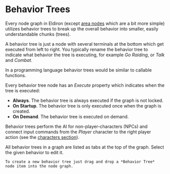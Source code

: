 # Behavior Trees

Every node graph in Eldiron (except [area nodes](./regions_edit_areas.md) which are a bit more simple) utilizes behavior trees to break up the overall behavior into smaller, easily understandable chunks (trees).

A behavior tree is just a node with several terminals at the bottom which get executed from left to right. You typically rename the behavior tree to indicate what behavior the tree is executing, for example *Go Raiding*, or *Talk* and *Combat*.

In a programming language behavior trees would be similar to callable functions.

Every behavior tree node has an *Execute* property which indicates when the tree is executed:

- **Always**. The behavior tree is always executed if the graph is not locked.
- **On Startup**. The behavior tree is only executed once when the graph is created.
- **On Demand**. The behavior tree is executed on demand.

Behavior trees perform the AI for non-player-characters (NPCs) and connect input commands from the *Player* character to the right player action (see the [characters section](./characters.md)).

All behavior trees in a graph are listed as tabs at the top of the graph. Select the given behavior to edit it.

```admonish tip
To create a new behavior tree just drag and drop a *Behavior Tree* node item into the node graph.
```
